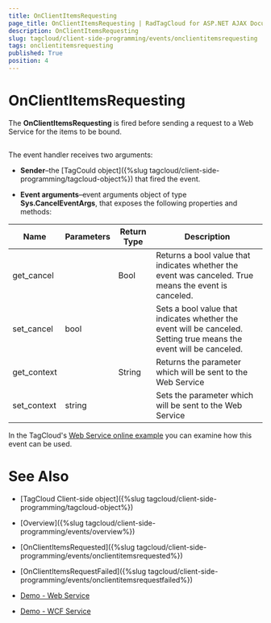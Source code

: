 ```yaml
---
title: OnClientItemsRequesting
page_title: OnClientItemsRequesting | RadTagCloud for ASP.NET AJAX Documentation
description: OnClientItemsRequesting
slug: tagcloud/client-side-programming/events/onclientitemsrequesting
tags: onclientitemsrequesting
published: True
position: 4
---
```


# OnClientItemsRequesting



The **OnClientItemsRequesting** is fired before sending a request to a Web Service for the items to be bound.

## 

The event handler receives two arguments:

* **Sender**–the [TagCould object]({%slug tagcloud/client-side-programming/tagcloud-object%}) that fired the event.

* **Event arguments**–event arguments object of type **Sys.CancelEventArgs**, that exposes the following properties and methods:


| Name | Parameters | Return Type | Description |
| ------ | ------ | ------ | ------ |
|get_cancel||Bool|Returns a bool value that indicates whether the event was canceled. True means the event is canceled.|
|set_cancel|bool||Sets a bool value that indicates whether the event will be canceled. Setting true means the event will be canceled.|
|get_context||String|Returns the parameter which will be sent to the Web Service|
|set_context|string||Sets the parameter which will be sent to the Web Service|

In the TagCloud's [Web Service online example](https://demos.telerik.com/aspnet-ajax/tagcloud/examples/webservice/defaultcs.aspx) you can examine how this event can be used.

# See Also

 * [TagCloud Client-side object]({%slug tagcloud/client-side-programming/tagcloud-object%})

 * [Overview]({%slug tagcloud/client-side-programming/events/overview%})

 * [OnClientItemsRequested]({%slug tagcloud/client-side-programming/events/onclientitemsrequested%})

 * [OnClientItemsRequestFailed]({%slug tagcloud/client-side-programming/events/onclientitemsrequestfailed%})

 * [Demo - Web Service](https://demos.telerik.com/aspnet-ajax/tagcloud/examples/webservice/defaultcs.aspx)

 * [Demo - WCF Service](https://demos.telerik.com/aspnet-ajax/tagcloud/examples/wcfservice/defaultcs.aspx)
